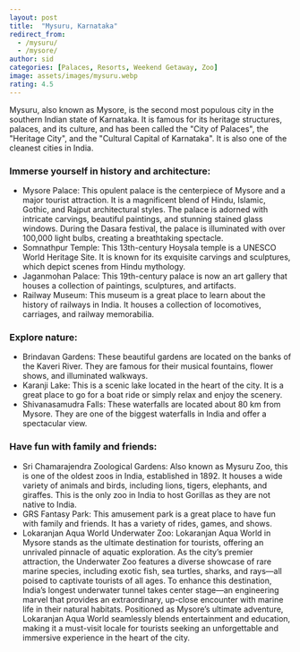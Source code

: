 ```yaml
---
layout: post
title:  "Mysuru, Karnataka"
redirect_from:
  - /mysuru/
  - /mysore/
author: sid
categories: [Palaces, Resorts, Weekend Getaway, Zoo]
image: assets/images/mysuru.webp
rating: 4.5
---
```

Mysuru, also known as Mysore, is the second most populous city in the southern Indian state of Karnataka. It is famous for its heritage structures, palaces, and its culture, and has been called the "City of Palaces", the "Heritage City", and the "Cultural Capital of Karnataka". It is also one of the cleanest cities in India.

<h3>Immerse yourself in history and architecture:</h3>

* Mysore Palace: This opulent palace is the centerpiece of Mysore and a major tourist attraction. It is a magnificent blend of Hindu, Islamic, Gothic, and Rajput architectural styles. The palace is adorned with intricate carvings, beautiful paintings, and stunning stained glass windows. During the Dasara festival, the palace is illuminated with over 100,000 light bulbs, creating a breathtaking spectacle.
* Somnathpur Temple: This 13th-century Hoysala temple is a UNESCO World Heritage Site. It is known for its exquisite carvings and sculptures, which depict scenes from Hindu mythology.
* Jaganmohan Palace: This 19th-century palace is now an art gallery that houses a collection of paintings, sculptures, and artifacts.
* Railway Museum: This museum is a great place to learn about the history of railways in India. It houses a collection of locomotives, carriages, and railway memorabilia.

<h3>Explore nature:</h3>

* Brindavan Gardens: These beautiful gardens are located on the banks of the Kaveri River. They are famous for their musical fountains, flower shows, and illuminated walkways.
* Karanji Lake: This is a scenic lake located in the heart of the city. It is a great place to go for a boat ride or simply relax and enjoy the scenery.
* Shivanasamudra Falls: These waterfalls are located about 80 km from Mysore. They are one of the biggest waterfalls in India and offer a spectacular view.

<h3>Have fun with family and friends:</h3>

* Sri Chamarajendra Zoological Gardens: Also known as Mysuru Zoo, this is one of the oldest zoos in India, established in 1892. It houses a wide variety of animals and birds, including lions, tigers, elephants, and giraffes. This is the only zoo in India to host Gorillas as they are not native to India.
* GRS Fantasy Park: This amusement park is a great place to have fun with family and friends. It has a variety of rides, games, and shows.
* Lokaranjan Aqua World Underwater Zoo: Lokaranjan Aqua World in Mysore stands as the ultimate destination for tourists, offering an unrivaled pinnacle of aquatic exploration. As the city’s premier attraction, the Underwater Zoo features a diverse showcase of rare marine species, including exotic fish, sea turtles, sharks, and rays—all poised to captivate tourists of all ages. To enhance this destination, India’s longest underwater tunnel takes center stage—an engineering marvel that provides an extraordinary, up-close encounter with marine life in their natural habitats. Positioned as Mysore’s ultimate adventure, Lokaranjan Aqua World seamlessly blends entertainment and education, making it a must-visit locale for tourists seeking an unforgettable and immersive experience in the heart of the city.


<div class="pa-carousel-widget" style="width:100%; height:480px; display:none;"
  data-link="https://www.justwravel.com/tour-packages/india/karnataka/4-night-5-days-tour-package-of-kabini-and-mysore"
  data-title="Mysuru, Karnataka"
  data-description="Palaces, Resorts, Weekend Getaway, Zoo">
  <object data="https://lh3.googleusercontent.com/pw/AP1GczOYuIIb6wpL1TXhg2hFef8dwrwc3ndRbGRDyel4kQs2jUtBG8rDnsRXNvNHykZCiKAwHHgkzGxJqH4C1CCW6RsQll4GNJMm82bRUj6qrHyJgYOX3dcS=w960-rw-h720"></object>
  <object data="https://lh3.googleusercontent.com/pw/AP1GczMMLheR8i9hT63i05zYaFSC7lw9oTZRCevDiosXKTwV2D4QXhzBQq1NxK_Lb8-QSaU_tzYGX6RLwpOJlcO1hVhtlyfdIkd-STKIY5NPPmttBQ4SFHmP=w960-rw-h720"></object>
  <object data="https://lh3.googleusercontent.com/pw/AP1GczPb84lWsB1A1Pu1EP1pyLP9M3AxgSZXF_oFN9Q9xm8tPRoCRMwDhgY5ZqmGrJxJdzroTL2UqG6btOkYFb7KFsfqNb34tzJyaQe0NXkzSP9WFZI23mmh=w960-rw-h720"></object>
  <object data="https://lh3.googleusercontent.com/pw/AP1GczNcvilYukcq3bIfbSphMdGm0wFfnDqO-4gtM6ZJKJwuIjtKej64l7j9D1MpJXmNm9AHXiKiwvbuyIKbg3DIILr8x72903G6-QKtpTH0SiyDk3ZsZQpa=w960-rw-h720"></object>
  <object data="https://lh3.googleusercontent.com/pw/AP1GczPoAHB2ndc-uD9fAHhnZpaweVL5v49UpWwwVRwhA1hOjlnhyF0sxN9iFIV9WoLHYMM2TwAV9yTzI0mOMoESXaI5gpOSPhddjA9QgbR7U1zK8p-wyCwe=w960-rw-h720"></object>
  <object data="https://lh3.googleusercontent.com/pw/AP1GczOljqo8bnLao7PGNTeXAu8qLPF9WI7dcjupkAEz3hqARxbG9r8agAuUa4P3MV9H-3fGnFReJ8g0gzECi937ENQLZj0ZoZVUHSSmJTnJScT9pWwvEAM8=w960-rw-h720"></object>
  <object data="https://lh3.googleusercontent.com/pw/AP1GczPdrvix2hDXH-cGP7l5AMBgTqzMIX3jDwjPGlVdQZbt4Ie7FYNam0KGfFr7K_iVk92MCt10jLC_gt6AHVfjPwEeAuyylsT1-0elXcE2chQHXH6gY_hF=w960-rw-h720"></object>
  <object data="https://lh3.googleusercontent.com/pw/AP1GczPoOO1rPRyGPd6QIB4WupVoZYjRtHMf5zt-5EAZs_Deo2rJ-PkZq5TeCqPJ7Oa9fWIFeeDCKaH1B44M7N2C4qH96mm2z-olMm-8M6XfOUUlh5YFGYW7=w960-rw-h720"></object>
  <object data="https://lh3.googleusercontent.com/pw/AP1GczNka_joUN8OAVhg2bRQmSuMWkfX_tLAZ_MVDdfQhzuWD-NqkLSahLLs2VrJWE2ODRsw-Vnv3MTIoRcWwmoqz67Gio6p1xW1mej87uJD1KkVUJjZZDnJ=w960-rw-h720"></object>
  <object data="https://lh3.googleusercontent.com/pw/AP1GczNRRdsuDXm38Q4B_ptNE2V9MLjly7xpqryWd0emlIbwe74zOw7SAKYsJPo4plBxmauRBwfdOTDGzBCPWSo7fBnedGpapIAz2biW-2802KFavXrryg_o=w960-rw-h720"></object>
  <object data="https://lh3.googleusercontent.com/pw/AP1GczNX83Dn58j56z8exXpdNLj0T0iU_cWMlCzOeVB2xhoE5KSmljRAe1V05RVGd1Kjvu_M1Ihbs67pZUSNJFx2Pnno_Bn-fYPcTwSnGI1BMMpe3tlF8Osr=w960-rw-h720"></object>
  <object data="https://lh3.googleusercontent.com/pw/AP1GczN4h_0rgzmhtXANaKePW5xuv6FfP5fb_fdvh7J-dS6qM2eFErc7Kl3DpFiP2zD2FuYi-bZf-IUOifZsxRqlPBoI0CXbkxl8cpTbOYPs531OusgSTD5F=w960-rw-h720"></object>
  <object data="https://lh3.googleusercontent.com/pw/AP1GczNoIWC_me99IqHFOS8NawrkX39jq1sIUiJarzqi9E54m4JGRjVkh1qvNIgst34fxCBRbeoUWy7Nt152nOF7QPfZbK0uXU0d1In1a9rtMlW1moW40bdZ=w960-rw-h720"></object>
  <object data="https://lh3.googleusercontent.com/pw/AP1GczNCrRnXey3gpbPV9FhHiM0-8xJt89gnwvJPeArcy5RxZL3dbIHFl8yi1G5QZOo_iNoLeJCb9umfKKG_A9wgE9s0VwUUhwhpAu1yCvvQjklw_gu3rWao=w960-rw-h720"></object>
  <object data="https://lh3.googleusercontent.com/pw/AP1GczOsmWY9AjdVFrdJPsv7FsNUcShYUAmXmSAGOOesfO9Mx29E-D44321IPDYgxf-KYew0APdZ26rwpqI3HlI-lVl15qp7AweEJcPk3WWtDSNIFpIddd22=w960-rw-h720"></object>
  <object data="https://lh3.googleusercontent.com/pw/AP1GczMTOUwKGQx1jGcmPAuvPx2cDc0iDLjMA8gBscZ-sFVLCkx5bMUHgIzHZ9A-xiZEf5_bEZUnN7cIS_mKs_hbbBgYUODoy0eG6zFM3ODn1yAXhxai-wa2=w960-rw-h720"></object>
  <object data="https://lh3.googleusercontent.com/pw/AP1GczNIJX8aGeVBmJYQTJ3sfOtbNgkKrheX6KDJBTBRSkywCyVXZCE66bUF9nJJdx_fPM5Siit24wtUagTQx_cp2HJf7ONmE2fvG4E2cZ54H092cUY4TyB6=w960-rw-h720"></object>
  <object data="https://lh3.googleusercontent.com/pw/AP1GczPRv7vZqDhGZW8mWtibyeK7x0c5__kKmYYot8v_pbRDFyIxdXp0gNAEIE-c3ldJ5fy1OGpFMo0fi2UkL8rVuG6rj9ThhC2FFRoSlhmgfEpUIHQuXqMw=w960-rw-h720"></object>
  <object data="https://lh3.googleusercontent.com/pw/AP1GczOOqSLAzlLUEyjtCNrdah4iy4Fikumt4cUysFfpgH-FOqQ8WmE0Avf5KqBEIK7dySKrvRJYunO3UAJJw1oA7U4CR-Tn2daWzoBqBTN5bMPYDB3FoPXB=w960-rw-h720"></object>
  <object data="https://lh3.googleusercontent.com/pw/AP1GczP2vteMQp4ywwXj-s3mHithbM3l5YHT6IK6Qb8-5Zet3cMo0shAslw92fFACQcr4T2c4F3ZzUVrEnf6M47mRw4PJ49DNQov3NWm-zbc78Xo0V9KTY-5=w960-rw-h720"></object>
  <object data="https://lh3.googleusercontent.com/pw/AP1GczPrC_vQAggnwnZec6Bq9IdrttvGCFGcOU936eK1RKdydgtlV3TbFkPDcWS0j1CqQOum4Rlcn7Iqu8QY4b1_ufk6LcGcjK5UWN4ogkmFF9HwJTBuMplb=w960-rw-h720"></object>
  <object data="https://lh3.googleusercontent.com/pw/AP1GczN-wV5evn1NQrMjJohBbO8x0ch8PDMvGMaxafzNdFdVmx2PC0USrAZ3SEm_QT8t3vYbdEJZ0BMgNSBsQde2DeyXY4bcCKMguDkTJT1qsPf2t4aeTg3_=w960-rw-h720"></object>
  <object data="https://lh3.googleusercontent.com/pw/AP1GczPUpwD475EeJB3JXgsaT_Omho2_Bn4NE6A2WHWJfaBh8eQUWZ6B7v2Wao-3tDyX_wiUjOyYwSwXHehUJAInr3EHwA_n2v2jFB_SiLda737sVu3KHKh8=w960-rw-h720"></object>
  <object data="https://lh3.googleusercontent.com/pw/AP1GczNZGX6dFVRtY9v3_c9m-CiSfcQydepKywpPqq-2nUX2pSJG5HEPyeZnHCNhtWCjJpEEkrxP-bA2zvEDhB2Ye3dASOcPIpogrXwjQgt5Gfm_sxKEZd4E=w960-rw-h720"></object>
  <object data="https://lh3.googleusercontent.com/pw/AP1GczONy6hSJ3iyIhTX1hYLxTI4u5Hsoj0PHn3aOzLS6ItGp8x7Rbz6a1MONtyHGLOKVwc9SfX5nArzvHgDrMFMHVXX_S7nYWxDMd1u_UoYYvoB67l5ip7E=w960-rw-h720"></object>
  <object data="https://lh3.googleusercontent.com/pw/AP1GczMOInzh2ztYBWeOfeX5ubTA1T4HQAersJQ3rYWOABJAM-XeRTfCILJMp3dmwS9BCe8yNGobsrgFeeRjsxq6KpPmSPMPD_SSFawFkNpcZygnTKiu_leh=w960-rw-h720"></object>
  <object data="https://lh3.googleusercontent.com/pw/AP1GczMsIFN4tXCz9EHz-nHOipRAh-gnFxPVzoHhU0J0O5meohFDagYGZ6zS0kvRUsig59nxLzJJZfPKl8jwJHWM_aebHNGD2VsME21mKpg8JmtPxhmaG3nD=w960-rw-h720"></object>
  <object data="https://lh3.googleusercontent.com/pw/AP1GczMm_zrgstcGNd-HzRFrOxh7isPYhROmFy3hBsKlAg0dyySjQipoduTKW_KpmHdqRuNikLldPSpc51gTEow0iR2tE3xTzTTRbl6el814BkeKDqV0yNEh=w960-rw-h720"></object>
  <object data="https://lh3.googleusercontent.com/pw/AP1GczN-CMIL8AC9sKcgTA1IoHwsIwDLIlP4tk28NwWnvuKVuhOqM8NuWPgfoP3N_9E1Ysd7aAVhnUh64EDVOo5KeXqEcUgWxjAQDRGg5rHJp9n58ztQMo6X=w960-rw-h720"></object>
  <object data="https://lh3.googleusercontent.com/pw/AP1GczOJmZc5nnmpMYQcVd7wmiBcW37xZ_fubJeYGZmUJ4wTxKi849u9_q_uNnKKmaG20RjKkszi-P0cr6bV7_biDWJwy-1QALZqE97RO7Ji-zcCK4Oow7_i=w960-rw-h720"></object>
  <object data="https://lh3.googleusercontent.com/pw/AP1GczOAZaEBpb4aAUdmOhy2mOH4ECmNKSV_ExUqxhZmXh9orDx1SdWcIOB4dOd2sZbhz7e7sSzF_3pZOK6OvGYEDY573ev8N6Up6Ct5szFLEWzxv4v0C3vU=w960-rw-h720"></object>
  <object data="https://lh3.googleusercontent.com/pw/AP1GczPyr_Um-VP0ur4u3_YAOwBFYvTVIKs2KG-DuEeJgUgDSAx-y6yAhA_bXY-aKPSAAWw54Ou_f9kbtlJ2YzCJeqXaK0q5BvOByFzCMM57unWWzKWqHLSy=w960-rw-h720"></object>
  <object data="https://lh3.googleusercontent.com/pw/AP1GczOmed32_FFWLqetmliB9p7byzq5are-bAyDKMm_P2JZ4Ih5YEec3vAxnu2P5zK0IZJARXguucgxPkA2kSld9oqcs7eoUXYuTK9O1wOvGQNWHm5Va97Q=w960-rw-h720"></object>
  <object data="https://lh3.googleusercontent.com/pw/AP1GczO_90bOTZnBVdQLN4DX0MKjPiNUJT9CnL4hm0ekkznEKgUwu7fTAxvx02j6922vUtGzL1BPoCGshaCtmgFQpYHqWOG_XlROkVX9fp8LFjnI5i_pbh-1=w960-rw-h720"></object>
  <object data="https://lh3.googleusercontent.com/pw/AP1GczNedeNq06n7QX2Fa-XCOU5VJMzw5bGqVBT41RNfAkMlxHaCfYFgTUR6g3TMFqj6kAKggd1Q8i_Mmr0c3JpahMdyh6UMkvy3T4RTSqBg1OW9tek_L6UO=w960-rw-h720"></object>
  <object data="https://lh3.googleusercontent.com/pw/AP1GczNRShWABRW_XgZxXUW5b6NyUApPG_0upFVUIe6XBJHguMuVVdvaULbHfJSqBgIDC7avFZCNmHYNoDn0BY2mLWzrTEzM16qG0UWhAXdV7bIJ5SqCyrAq=w960-rw-h720"></object>
  <object data="https://lh3.googleusercontent.com/pw/AP1GczNE6NrfdpA1DB3Rsj1RCTg4xzUCYC_1EnCXzOHAulYBOIBggSAwz8TF7yWhw1VAF0MZhK3y5hdl-27yE02h-4yMBy-6awmB_j5EzK70Nb9x4BL-ZjLj=w960-rw-h720"></object>
  <object data="https://lh3.googleusercontent.com/pw/AP1GczMAn5xVqHvG36RQb9kjw2srXnAT3D70jUUMa-2WW4YOBkuAnw45-X6WdNAQUE_wiTu5IlpwIaDCBvfizf3Tn4MQFpZbP4ySs5FANzSQDQ3b4pjhzrLo=w960-rw-h720"></object>
  <object data="https://lh3.googleusercontent.com/pw/AP1GczPAMvc8pL1VH8cAvzkkgVSqkI6xMDqsAN2tssh5b-WzlaChe_i1ahn-y42wd4EsqeH4zaFtTfjSwQz3WTzyA49HbgmhWPFFuSsQiUTVVvCntkexohNa=w960-rw-h720"></object>
  <object data="https://lh3.googleusercontent.com/pw/AP1GczOYMjDXHAfmneoHM6smeke2XofoyCcgmqNG-18mv4fYQEhxBkiP8AMCwwKGYX6EUrBxj7cAXjbpnXVoTZPOlsL-QuTH81bF8QtBhezf76uBL9pa5Q9n=w960-rw-h720"></object>
  <object data="https://lh3.googleusercontent.com/pw/AP1GczPZEwgGv96f5Z5au2fRXVrSQ3bchYcOSqQlcl-Y1gcMI9IJd1gPQQXrOTzLbhrdpoOIVlGQZmCUQOK1fyOZXaOLImIu5j3x86I8letkYoFMrAp_EsHT=w960-rw-h720"></object>
</div>
